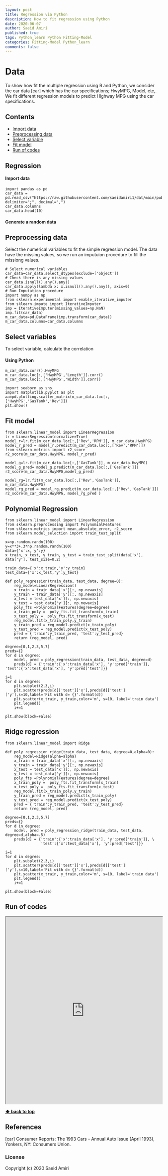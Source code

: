 ```yaml
---
layout: post
title: Regression via Python
description: How to fit regression using Python
date: 2020-06-07
author: Saeid Amiri
published: true
tags: Python_learn Python Fitting-Model
categories: Fitting-Model Python_learn
comments: false
---
```



# Data 
To show how fit the multiple regression using R and Python, we consider the car data [car] which has the car specifications; HwyMPG, Model, etc,. We fit different regression models to predict Highway MPG using the car specifications.

## Contents
- [Import data](#import-data)
- [Preprocessing data](#preprocessing-data)
- [Select variable](#select-variables)
- [Fit model ](#fit-model)
- [Run of codes](#run-of-codes)

## Regression
#### Import data
```
import pandas as pd
car_data = pd.read_csv("https://raw.githubusercontent.com/saeidamiri1/dat/main/public/RVP/cardata.csv", delimiter=";", decimal=",")
car_data.columns
car_data.head(10)
```
#### Generate a random data
## Preprocessing data
Select the numerical variables to fit the simple regression model. The data have the missing values, so we run an imputuion procedure to fill the missiong values.
```
# Select numerical variables
car_data=car_data.select_dtypes(exclude=['object'])
# Check there is any missing values 
car_data.isnull().any().any()
car_data.apply(lambda x: x.isnull().any().any(), axis=0)
# Run Imputation procedure
import numpy as np
from sklearn.experimental import enable_iterative_imputer
from sklearn.impute import IterativeImputer
imp = IterativeImputer(missing_values=np.NaN)
imp.fit(car_data)
m_car_data=pd.DataFrame(imp.transform(car_data))
m_car_data.columns=car_data.columns
```

## Select variables
To select variable, calculate the correlation
#### Using Python

```
m_car_data.corr().HwyMPG
m_car_data.loc[:,['HwyMPG','Length']].corr()
m_car_data.loc[:,['HwyMPG','Width']].corr()

import seaborn as sns
import matplotlib.pyplot as plt
aa=pd.plotting.scatter_matrix(m_car_data.loc[:,['HwyMPG','GasTank','Rev']])
plt.show()
```

## Fit model
```
from sklearn.linear_model import LinearRegression
lr = LinearRegression(normalize=True)
model_r=lr.fit(m_car_data.loc[:,['Rev','RPM']], m_car_data.HwyMPG)
model_r_pred = model_r.predict(m_car_data.loc[:,['Rev','RPM']])
from sklearn.metrics import r2_score
r2_score(m_car_data.HwyMPG, model_r_pred)

model_g=lr.fit(m_car_data.loc[:,['GasTank']], m_car_data.HwyMPG)
model_g_pred= model_g.predict(m_car_data.loc[:,['GasTank']])
r2_score(m_car_data.HwyMPG,model_g_pred)

model_rg=lr.fit(m_car_data.loc[:,['Rev','GasTank']], m_car_data.HwyMPG)
model_rg_pred = model_rg.predict(m_car_data.loc[:,['Rev','GasTank']])
r2_score(m_car_data.HwyMPG, model_rg_pred )
```


## Polynomial Regression
```
from sklearn.linear_model import LinearRegression
from sklearn.preprocessing import PolynomialFeatures
from sklearn.metrics import mean_absolute_error, r2_score
from sklearn.model_selection import train_test_split

x=np.random.randn(100)
y=x**3+.3*np.random.randn(100)
data={'x':x,'y':y}
x_train, x_test, y_train, y_test = train_test_split(data['x'], data['y'], test_size=0.2)

train_data={'x':x_train,'y':y_train}
test_data={'x':x_test,'y':y_test}

def poly_regression(train_data, test_data, degree=0):
    reg_model=LinearRegression()
    x_train = train_data['x'][:, np.newaxis]
    y_train = train_data['y'][:, np.newaxis]
    x_test = test_data['x'][:, np.newaxis]
    y_test = test_data['y'][:, np.newaxis]
    poly_fts =PolynomialFeatures(degree=degree)
    x_train_poly =  poly_fts.fit_transform(x_train)
    x_test_poly =  poly_fts.fit_transform(x_test)
    reg_model.fit(x_train_poly,y_train)
    y_train_pred = reg_model.predict(x_train_poly)
    y_test_pred = reg_model.predict(x_test_poly)
    pred = {'train':y_train_pred, 'test':y_test_pred}
    return (reg_model, pred)

degree=[0,1,2,3,5,7]
preds={}
for d in degree:
    model, pred = poly_regression(train_data, test_data, degree=d)
    preds[d] = {'train':{'x':train_data['x'], 'y':pred['train']}, 'test':{'x':test_data['x'], 'y':pred['test']}}

i=1
for d in degree:
    plt.subplot(2,3,i)
    plt.scatter(preds[d]['test']['x'],preds[d]['test']['y'],s=10,label='Fit with d= {}'.format(d))
    plt.scatter(x_train, y_train,color='m', s=10, label='train data')
    plt.legend()
    i+=1

plt.show(block=False)
```

## Ridge regression
```
from sklearn.linear_model import Ridge

def poly_regression_ridge(train_data, test_data, degree=0,alpha=0):
    reg_model=Ridge(alpha=alpha)
    x_train = train_data['x'][:, np.newaxis]
    y_train = train_data['y'][:, np.newaxis]
    x_test = test_data['x'][:, np.newaxis]
    y_test = test_data['y'][:, np.newaxis]
    poly_fts =PolynomialFeatures(degree=degree)
    x_train_poly =  poly_fts.fit_transform(x_train)
    x_test_poly =  poly_fts.fit_transform(x_test)
    reg_model.fit(x_train_poly,y_train)
    y_train_pred = reg_model.predict(x_train_poly)
    y_test_pred = reg_model.predict(x_test_poly)
    pred = {'train':y_train_pred, 'test':y_test_pred}
    return (reg_model, pred)

degree=[0,1,2,3,5,7]
preds={}
for d in degree:
    model, pred = poly_regression_ridge(train_data, test_data, degree=d,alpha=.5)
    preds[d] = {'train':{'x':train_data['x'], 'y':pred['train']}, \
                'test':{'x':test_data['x'], 'y':pred['test']}}

i=1
for d in degree:
    plt.subplot(2,3,i)
    plt.scatter(preds[d]['test']['x'],preds[d]['test']['y'],s=10,label='Fit with d= {}'.format(d))
    plt.scatter(x_train, y_train,color='m', s=10, label='train data')
    plt.legend()
    i+=1

plt.show(block=False)
```

## Run of codes

<iframe src="https://saeidamiri1.github.io/dat/public/RVP/2020-06-07-Regression-via-Python.html" height="600" width="100%">
 </iframe>


**[⬆ back to top](#contents)**

## References

[car] Consumer Reports: The 1993 Cars - Annual Auto Issue (April 1993), Yonkers, NY: Consumers Union.

### License
Copyright (c) 2020 Saeid Amiri
